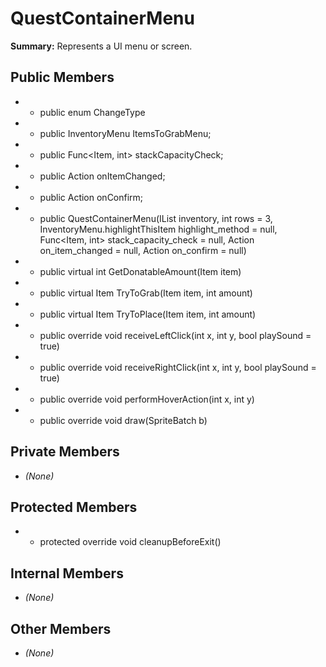 # QuestContainerMenu

**Summary:** Represents a UI menu or screen.

## Public Members
- - public enum ChangeType
- - public InventoryMenu ItemsToGrabMenu;
- - public Func<Item, int> stackCapacityCheck;
- - public Action onItemChanged;
- - public Action onConfirm;
- - public QuestContainerMenu(IList<Item> inventory, int rows = 3, InventoryMenu.highlightThisItem highlight_method = null, Func<Item, int> stack_capacity_check = null, Action on_item_changed = null, Action on_confirm = null)
- - public virtual int GetDonatableAmount(Item item)
- - public virtual Item TryToGrab(Item item, int amount)
- - public virtual Item TryToPlace(Item item, int amount)
- - public override void receiveLeftClick(int x, int y, bool playSound = true)
- - public override void receiveRightClick(int x, int y, bool playSound = true)
- - public override void performHoverAction(int x, int y)
- - public override void draw(SpriteBatch b)

## Private Members
- *(None)*

## Protected Members
- - protected override void cleanupBeforeExit()

## Internal Members
- *(None)*

## Other Members
- *(None)*
